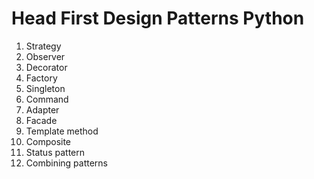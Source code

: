 # Head First Design Patterns Python

<ol start="01">
	<li>Strategy</li>
	<li>Observer</li>
	<li>Decorator</li>
	<li>Factory</li>
	<li>Singleton</li>
	<li>Command</li>
	<li>Adapter</li>
	<li>Facade</li>
	<li>Template method</li>
	<li>Composite</li>
	<li>Status pattern</li>
	<li>Combining patterns</li>
</ol>
